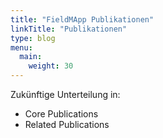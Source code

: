 ```yaml
---
title: "FieldMApp Publikationen"
linkTitle: "Publikationen"
type: blog
menu:
  main:
    weight: 30
---
```


Zukünftige Unterteilung in:
- Core Publications
- Related Publications